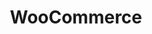 ---
title: "WooCommerce"
seoTitle: "WooCommerce integration"
seoDescription: "Here’s how WooCommerce works with your applications to streamline your workflow."
summary: "An open-source e-commerce plug-in for WordPress that’s customisable and streamlined for retail."
lead: "Stock2Shop can integrate WooCommerce with many ERP / accounting and logistic applications. Here is how we can help you automate your business."
image: "/images/homepage-connector-logos/woocommerce.jpg"
imageAlt: woocommerce logo
type: "channel"
channel: "woocommerce"
tags: ["channel"]
aliases:
    - /integrations/woo-commerce/
---